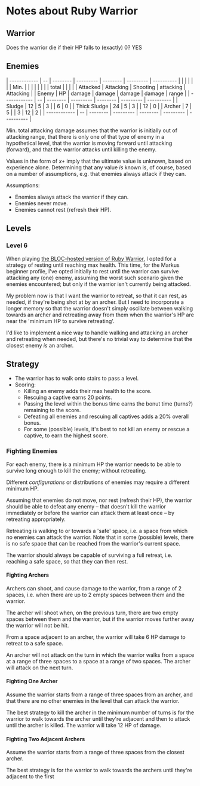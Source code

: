 # Notes about Ruby Warrior

## Warrior

Does the warrior die if their HP falls to (exactly) 0? YES

## Enemies

| ------------ | -- | -------- | --------- | -------- | --------- | ---------- |
|              |    |          |           |          | Min.      |            |
|              |    |          |           |          | total     |            |
|              |    | Attacked | Attacking | Shooting | attacking | Attacking  |
| Enemy        | HP | damage   | damage    | damage   | damage    | range      |
| ------------ | -- | -------- | --------- | -------- | --------- | ---------- |
| Sludge       | 12 |        5 |         3 |          |        6  |         0  |
| Thick Sludge | 24 |        5 |         3 |          |       12  |         0  |
| Archer       |  7 |        5 |           |        3 |       12  |         2  |
| ------------ | -- | -------- | --------- | -------- | --------- | ---------- |

Min. total attacking damage assumes that the warrior is initially out of attacking range, that there is only one of that type of enemy in a hypothetical level, that the warrior is moving forward until attacking (forward), and that the warrior attacks until killing the enemy.

Values in the form of *x+* imply that the ultimate value is unknown, based on experience alone. Determining that any value *is* known is, of course, based on a number of assumptions, e.g. that enemies always attack if they can.

Assumptions:

 - Enemies always attack the warrior if they can.
 - Enemies never move.
 - Enemies cannot rest (refresh their HP).

## Levels

### Level 6

When playing [the BLOC-hosted version of Ruby Warrior](https://www.bloc.io/ruby-warrior#/), I opted for a strategy of resting until reaching max health. This time, for the Markus beginner profile, I've opted initially to rest until the warrior can survive attacking any (one) enemy, assuming the worst such scenario given the enemies encountered; but only if the warrior isn't currently being attacked.

My problem now is that I want the warrior to retreat, so that it can rest, as needed, if they're being shot at by an archer. But I need to incorporate a longer memory so that the warrior doesn't simply oscillate between walking towards an archer and retreating away from them when the warrior's HP are near the 'minimum HP to survive retreating'.

I'd like to implement a nice way to handle walking and attacking an archer and retreating when needed, but there's no trivial way to determine that the closest enemy *is* an archer.

## Strategy

 - The warrior has to walk onto stairs to pass a level.
 - Scoring:
   - Killing an enemy adds their max health to the score.
   - Rescuing a captive earns 20 points.
   - Passing the level within the bonus time earns the bonut time (turns?) remaining to the score.
   - Defeating all enemies and rescuing all captives adds a 20% overall bonus.
   - For some (possible) levels, it's best to not kill an enemy or rescue a captive, to earn the highest score.

### Fighting Enemies

For each enemy, there is a minimum HP the warrior needs to be able to survive long enough to kill the enemy; without retreating.

Different *configurations* or distributions of enemies may require a different minimum HP.

Assuming that enemies do not move, nor rest (refresh their HP), the warrior should be able to defeat any enemy – that doesn't kill the warrior immediately or before the warrior can attack them at least once – by retreating appropriately.

Retreating is walking to or towards a 'safe' space, i.e. a space from which no enemies can attack the warrior. Note that in some (possible) levels, there is no safe space that can be reached from the warrior's current space.

The warrior should always be capable of surviving a full retreat, i.e. reaching a safe space, so that they can then rest.

#### Fighting Archers

Archers can shoot, and cause damage to the warrior, from a range of 2 spaces, i.e. when there are up to 2 empty spaces between them and the warrior.

The archer will shoot when, on the previous turn, there are two empty spaces between them and the warrior, but if the warrior moves further away the warrior will not be hit.

From a space adjacent to an archer, the warrior will take 6 HP damage to retreat to a safe space.

An archer will not attack on the turn in which the warrior walks from a space at a range of three spaces to a space at a range of two spaces. The archer will attack on the next turn.

#### Fighting One Archer

Assume the warrior starts from a range of three spaces from an archer, and that there are no other enemies in the level that can attack the warrior.

The best strategy to kill the archer in the minimum number of turns is for the warrior to walk towards the archer until they're adjacent and then to attack until the archer is killed. The warrior will take 12 HP of damage.

#### Fighting Two Adjacent Archers

Assume the warrior starts from a range of three spaces from the closest archer.

The best strategy is for the warrior to walk towards the archers until they're adjacent to the first
